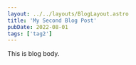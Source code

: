 ```yaml
---
layout: ../../layouts/BlogLayout.astro
title: 'My Second Blog Post'
pubDate: 2022-08-01
tags: ['tag2']
---
```


This is blog body.